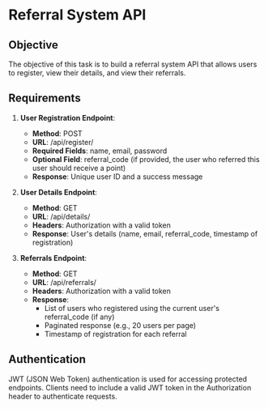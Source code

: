# Referral System API

## Objective
The objective of this task is to build a referral system API that allows users to register, view their details, and view their referrals.

## Requirements

1. **User Registration Endpoint**:
    - **Method**: POST
    - **URL**: /api/register/
    - **Required Fields**: name, email, password
    - **Optional Field**: referral\_code (if provided, the user who referred this user should receive a point)
    - **Response**: Unique user ID and a success message

2. **User Details Endpoint**:
    - **Method**: GET
    - **URL**: /api/details/
    - **Headers**: Authorization with a valid token
    - **Response**: User's details (name, email, referral\_code, timestamp of registration)

3. **Referrals Endpoint**:
    - **Method**: GET
    - **URL**: /api/referrals/
    - **Headers**: Authorization with a valid token
    - **Response**: 
        - List of users who registered using the current user's referral\_code (if any)
        - Paginated response (e.g., 20 users per page)
        - Timestamp of registration for each referral

## Authentication
JWT (JSON Web Token) authentication is used for accessing protected endpoints. Clients need to include a valid JWT token in the Authorization header to authenticate requests.


